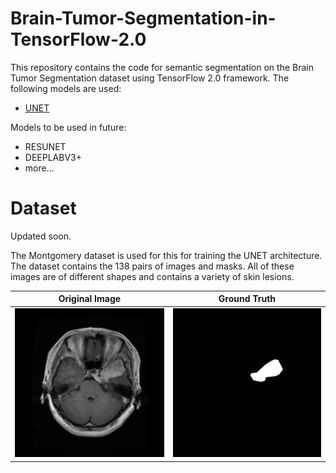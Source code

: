 # Brain-Tumor-Segmentation-in-TensorFlow-2.0

This repository contains the code for semantic segmentation on the Brain Tumor Segmentation dataset using TensorFlow 2.0 framework.
The following models are used:
- [UNET](https://arxiv.org/abs/1505.04597)

Models to be used in future:
- RESUNET
- DEEPLABV3+
- more...

# Dataset
Updated soon.

The Montgomery dataset is used for this for training the UNET architecture. The dataset contains the 138 pairs of images and masks. All of these images are of different shapes and contains a variety of skin lesions.

Original Image             |  Ground Truth          
:-------------------------:|:-------------------------:
![](img/image.png)  |  ![](img/mask.png) |

